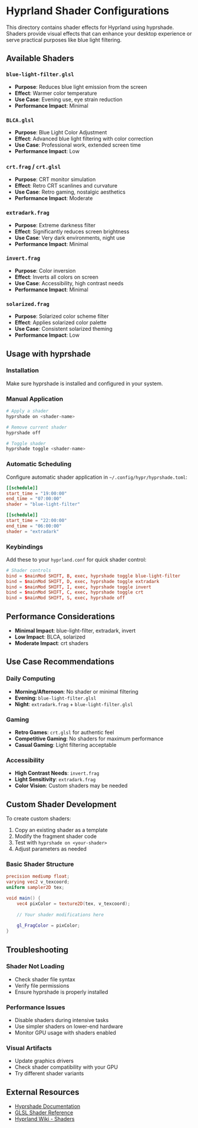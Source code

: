 # Hyprland Shader Configurations

This directory contains shader effects for Hyprland using hyprshade. Shaders provide visual effects that can enhance your desktop experience or serve practical purposes like blue light filtering.

## Available Shaders

### `blue-light-filter.glsl`
- **Purpose**: Reduces blue light emission from the screen
- **Effect**: Warmer color temperature
- **Use Case**: Evening use, eye strain reduction
- **Performance Impact**: Minimal

### `BLCA.glsl`
- **Purpose**: Blue Light Color Adjustment
- **Effect**: Advanced blue light filtering with color correction
- **Use Case**: Professional work, extended screen time
- **Performance Impact**: Low

### `crt.frag` / `crt.glsl`
- **Purpose**: CRT monitor simulation
- **Effect**: Retro CRT scanlines and curvature
- **Use Case**: Retro gaming, nostalgic aesthetics
- **Performance Impact**: Moderate

### `extradark.frag`
- **Purpose**: Extreme darkness filter
- **Effect**: Significantly reduces screen brightness
- **Use Case**: Very dark environments, night use
- **Performance Impact**: Minimal

### `invert.frag`
- **Purpose**: Color inversion
- **Effect**: Inverts all colors on screen
- **Use Case**: Accessibility, high contrast needs
- **Performance Impact**: Minimal

### `solarized.frag`
- **Purpose**: Solarized color scheme filter
- **Effect**: Applies solarized color palette
- **Use Case**: Consistent solarized theming
- **Performance Impact**: Low

## Usage with hyprshade

### Installation
Make sure hyprshade is installed and configured in your system.

### Manual Application
```bash
# Apply a shader
hyprshade on <shader-name>

# Remove current shader
hyprshade off

# Toggle shader
hyprshade toggle <shader-name>
```

### Automatic Scheduling
Configure automatic shader application in `~/.config/hypr/hyprshade.toml`:

```toml
[[schedule]]
start_time = "19:00:00"
end_time = "07:00:00" 
shader = "blue-light-filter"

[[schedule]]
start_time = "22:00:00"
end_time = "06:00:00"
shader = "extradark"
```

### Keybindings
Add these to your `hyprland.conf` for quick shader control:

```conf
# Shader controls
bind = $mainMod SHIFT, B, exec, hyprshade toggle blue-light-filter
bind = $mainMod SHIFT, D, exec, hyprshade toggle extradark
bind = $mainMod SHIFT, I, exec, hyprshade toggle invert
bind = $mainMod SHIFT, C, exec, hyprshade toggle crt
bind = $mainMod SHIFT, S, exec, hyprshade off
```

## Performance Considerations

- **Minimal Impact**: blue-light-filter, extradark, invert
- **Low Impact**: BLCA, solarized
- **Moderate Impact**: crt shaders

## Use Case Recommendations

### Daily Computing
- **Morning/Afternoon**: No shader or minimal filtering
- **Evening**: `blue-light-filter.glsl`
- **Night**: `extradark.frag` + `blue-light-filter.glsl`

### Gaming
- **Retro Games**: `crt.glsl` for authentic feel
- **Competitive Gaming**: No shaders for maximum performance
- **Casual Gaming**: Light filtering acceptable

### Accessibility
- **High Contrast Needs**: `invert.frag`
- **Light Sensitivity**: `extradark.frag`
- **Color Vision**: Custom shaders may be needed

## Custom Shader Development

To create custom shaders:

1. Copy an existing shader as a template
2. Modify the fragment shader code
3. Test with `hyprshade on <your-shader>`
4. Adjust parameters as needed

### Basic Shader Structure
```glsl
precision mediump float;
varying vec2 v_texcoord;
uniform sampler2D tex;

void main() {
    vec4 pixColor = texture2D(tex, v_texcoord);
    
    // Your shader modifications here
    
    gl_FragColor = pixColor;
}
```

## Troubleshooting

### Shader Not Loading
- Check shader file syntax
- Verify file permissions
- Ensure hyprshade is properly installed

### Performance Issues
- Disable shaders during intensive tasks
- Use simpler shaders on lower-end hardware
- Monitor GPU usage with shaders enabled

### Visual Artifacts
- Update graphics drivers
- Check shader compatibility with your GPU
- Try different shader variants

## External Resources

- [Hyprshade Documentation](https://github.com/loqusion/hyprshade)
- [GLSL Shader Reference](https://www.khronos.org/opengl/wiki/OpenGL_Shading_Language)
- [Hyprland Wiki - Shaders](https://wiki.hyprland.org/)